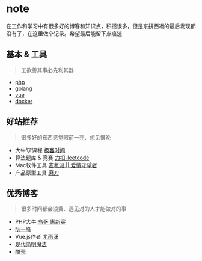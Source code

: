 # note
在工作和学习中有很多好的博客和知识点，积攒很多，但是东拼西凑的最后发现都没有了，在这里做个记录。希望最后能留下点痕迹


## 基本 & 工具
> 工欲善其事必先利其器
- [php](./php/index.md) 
- [golang](./golang/index.md)
- [vue]()
- [docker](./docker/index.md)

## 好站推荐
> 很多好的东西感觉眼前一亮、想见恨晚
- 大牛🐮课程 [极客时间](https://time.geekbang.org/)
- 算法题库 & 竞赛 [力扣-leetcode](https://leetcode-cn.com/)
- Mac软件工具 [麦氪派 || 爱情守望者](https://www.waitsun.com/)
- 产品原型工具 [磨刀](https://modao.cc/)

## 优秀博客
> 很多时间都会浪费、遇见对的人才能做对的事
- PHP大牛 [鸟哥 惠新宸](http://www.laruence.com/)
- [阮一峰](http://www.ruanyifeng.com/home.html)
- Vue.js作者 [尤雨溪](https://blog.evanyou.me/)
- [现代简明魔法](http://www.nowamagic.net/)
- [酷壳](https://coolshell.cn/)